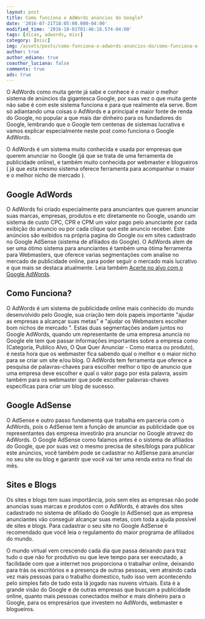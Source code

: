 ```yaml
---
layout: post
title: Como funciona o AdWords anúncios do Google?
date: '2016-07-21T18:05:00.000-04:00'
modified_time: '2016-10-01T01:46:16.574-04:00'
tags: [dicas, adwords, misc]
category: [misc]
img: /assets/posts/como-funciona-o-adwords-anuncios-do/como-funciona-o-adwords-anuncios-do.jpg
author: true
author_ediano: true
coauthor_luciana: false
comments: true
ads: true
---
```


O AdWords como muita gente já sabe e conhece é o maior o melhor sistema de anúncios da gigantesca Google, por suas vez o que muita gente não sabe é com este sistema funciona e para que realmente ela serve. Bom só adiantando uma coisas o AdWords e a principal e maior fonte de renda do Google, no popular a que mais dar dinheiro para os fundadores do Google, lembrando que o Google tem centenas de sistemas lucrativa e vamos explicar especialmente neste post como funciona o Google AdWords.

O AdWords é um sistema muito conhecida e usada por empresas que querem anunciar no Google (já que se trata de uma ferramenta de publicidade online), e também muito conhecida por webmaster e blogueiros ( já que esta mesmo sistema oferece ferramenta para acompanhar o maior e o melhor nicho de mercado ).

## Google AdWords
O AdWords foi criado especialmente para anunciantes que querem anunciar suas marcas, empresas, produtos e etc diretamente no Google, usando um sistema de custo CPC, CPR e CPM um valor pago pelo anunciante por cada exibição do anuncio ou por cada clique que este anuncio receber. Este anúncios são exibidos na própria pagina do Google ou em sites cadastrado no Google AdSense (sistema de afiliados do Google). O AdWords alem de ser uma ótimo sistema para anunciantes é também uma ótima ferramenta para Webmasters, que oferece varias segmentações com analise no mercado de publicidade online, para poder seguir o mercado mais lucrativo e que mais se destaca atualmente. Leia também <a href="http://www.insideblock.com/posts/acerte-no-alvo-com-o-google-adwords.html" target="_blank">Acerte no alvo com o Google AdWords</a>.

## Como Funciona?
O AdWords é um sistema de publicidade online mais conhecido do mundo desenvolvido pelo Google, sua criação tem dois papeis importante "ajudar as empresas a alcançar suas metas" e "ajudar os Webmasters escolher bom nichos de mercado ". Estas duas segmentações andam juntos no Google AdWords, quando um representante de uma empresa anuncia no Google ele tem que passar informações importantes sobre a empresa como (Categoria, Publico Alvo, O Que Quer Anunciar - Como marca ou produto), é nesta hora que os webmaster fica sabendo qual o melhor e o maior nicho para se criar um site e/ou blog. O AdWords tem ferramenta que oferece a pesquisa de palavras-chaves para escolher melhor o tipo de anuncio que uma empresa deve escolher e qual o valor pago por esta palavra, assim também para os webmaster que pode escolher palavras-chaves especificas para criar um blog de sucesso.

## Google AdSense
O AdSense e outro passo fundamenta que trabalha em parceria com o AdWords, pois o AdSense tem a função de anunciar as publicidade que os representantes das empresa investirão pra anunciar no Google atravez do AdWords. O Google AdSense como falamos antes é o sistema de afiliados do Google, que por suas vez o mesmo precisa de sites/blogs para publicar este anúncios, você também pode se cadastrar no AdSense para anunciar no seu site ou blog e garantir que você vai ter uma renda extra no final do mês.

## Sites e Blogs
Os sites e blogs tem suas importância, pois sem eles as empresas não pode anuncias suas marcas e produtos com o AdWords, é através dos sites cadastrado no sistema de afiliado do Google (o AdSense) que as empresa anunciantes vão conseguir alcançar suas metas, com toda a ajuda possível de sites e blogs. Para cadastrar o seu site no Google AdSense é recomendado que você leia o regulamento do maior programa de afiliados do mundo.

O mundo virtual vem crescendo cada dia que passa deixando para traz tudo o que não for produtivo ou que leve tempo para ser executado, a facilidade com que a internet nos proporciona o trabalhar online, deixando para trás os escritórios e a presença de outras pessoas, vem atraindo cada vez mais pessoas para o trabalho domestico, tudo isso vem acontecendo pelo simples fato de tudo esta lá jogado nas nuvens virtuais. Esta é a grande visão do Google e de outras empresas que buscam a publicidade online, quanto mais pessoas conectados melhor e mais dinheiro para o Google, para os empresários que investem no AdWords, webmaster e blogueiros.